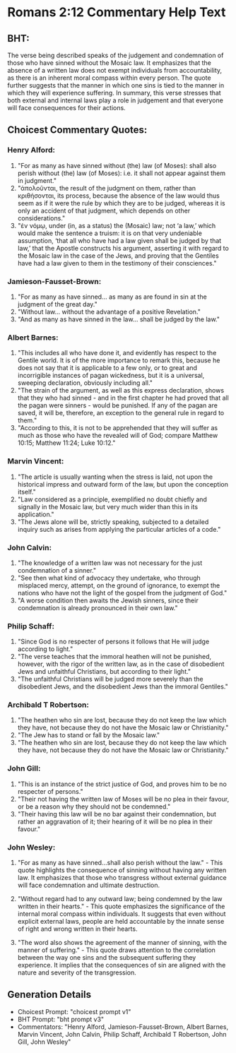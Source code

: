 # Romans 2:12 Commentary Help Text

## BHT:
The verse being described speaks of the judgement and condemnation of those who have sinned without the Mosaic law. It emphasizes that the absence of a written law does not exempt individuals from accountability, as there is an inherent moral compass within every person. The quote further suggests that the manner in which one sins is tied to the manner in which they will experience suffering. In summary, this verse stresses that both external and internal laws play a role in judgement and that everyone will face consequences for their actions.

## Choicest Commentary Quotes:
### Henry Alford:
1. "For as many as have sinned without (the) law (of Moses): shall also perish without (the) law (of Moses): i.e. it shall not appear against them in judgment." 
2. "ἀπολοῦνται, the result of the judgment on them, rather than κριθήσονται, its process, because the absence of the law would thus seem as if it were the rule by which they are to be judged, whereas it is only an accident of that judgment, which depends on other considerations."
3. "ἐν νόμῳ, under (in, as a status) the (Mosaic) law; not ‘a law,’ which would make the sentence a truism: it is on that very undeniable assumption, ‘that all who have had a law given shall be judged by that law,’ that the Apostle constructs his argument, asserting it with regard to the Mosaic law in the case of the Jews, and proving that the Gentiles have had a law given to them in the testimony of their consciences."

### Jamieson-Fausset-Brown:
1. "For as many as have sinned... as many as are found in sin at the judgment of the great day." 
2. "Without law... without the advantage of a positive Revelation." 
3. "And as many as have sinned in the law... shall be judged by the law."

### Albert Barnes:
1. "This includes all who have done it, and evidently has respect to the Gentile world. It is of the more importance to remark this, because he does not say that it is applicable to a few only, or to great and incorrigible instances of pagan wickedness, but it is a universal, sweeping declaration, obviously including all."
2. "The strain of the argument, as well as this express declaration, shows that they who had sinned - and in the first chapter he had proved that all the pagan were sinners - would be punished. If any of the pagan are saved, it will be, therefore, an exception to the general rule in regard to them."
3. "According to this, it is not to be apprehended that they will suffer as much as those who have the revealed will of God; compare Matthew 10:15; Matthew 11:24; Luke 10:12."

### Marvin Vincent:
1. "The article is usually wanting when the stress is laid, not upon the historical impress and outward form of the law, but upon the conception itself."
2. "Law considered as a principle, exemplified no doubt chiefly and signally in the Mosaic law, but very much wider than this in its application."
3. "The Jews alone will be, strictly speaking, subjected to a detailed inquiry such as arises from applying the particular articles of a code."

### John Calvin:
1. "The knowledge of a written law was not necessary for the just condemnation of a sinner."
2. "See then what kind of advocacy they undertake, who through misplaced mercy, attempt, on the ground of ignorance, to exempt the nations who have not the light of the gospel from the judgment of God."
3. "A worse condition then awaits the Jewish sinners, since their condemnation is already pronounced in their own law."

### Philip Schaff:
1. "Since God is no respecter of persons it follows that He will judge according to light."
2. "The verse teaches that the immoral heathen will not be punished, however, with the rigor of the written law, as in the case of disobedient Jews and unfaithful Christians, but according to their light."
3. "The unfaithful Christians will be judged more severely than the disobedient Jews, and the disobedient Jews than the immoral Gentiles."

### Archibald T Robertson:
1. "The heathen who sin are lost, because they do not keep the law which they have, not because they do not have the Mosaic law or Christianity."
2. "The Jew has to stand or fall by the Mosaic law."
3. "The heathen who sin are lost, because they do not keep the law which they have, not because they do not have the Mosaic law or Christianity."

### John Gill:
1. "This is an instance of the strict justice of God, and proves him to be no respecter of persons."
2. "Their not having the written law of Moses will be no plea in their favour, or be a reason why they should not be condemned."
3. "Their having this law will be no bar against their condemnation, but rather an aggravation of it; their hearing of it will be no plea in their favour."

### John Wesley:
1. "For as many as have sinned...shall also perish without the law." - This quote highlights the consequence of sinning without having any written law. It emphasizes that those who transgress without external guidance will face condemnation and ultimate destruction.

2. "Without regard had to any outward law; being condemned by the law written in their hearts." - This quote emphasizes the significance of the internal moral compass within individuals. It suggests that even without explicit external laws, people are held accountable by the innate sense of right and wrong written in their hearts.

3. "The word also shows the agreement of the manner of sinning, with the manner of suffering." - This quote draws attention to the correlation between the way one sins and the subsequent suffering they experience. It implies that the consequences of sin are aligned with the nature and severity of the transgression.


## Generation Details
- Choicest Prompt: "choicest prompt v1"
- BHT Prompt: "bht prompt v3"
- Commentators: "Henry Alford, Jamieson-Fausset-Brown, Albert Barnes, Marvin Vincent, John Calvin, Philip Schaff, Archibald T Robertson, John Gill, John Wesley"
